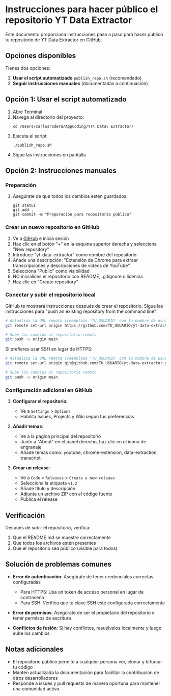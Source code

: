 # Instrucciones para hacer público el repositorio YT Data Extractor

Este documento proporciona instrucciones paso a paso para hacer público tu repositorio de YT Data Extractor en GitHub.

## Opciones disponibles

Tienes dos opciones:

1. **Usar el script automatizado** `publish_repo.sh` (recomendado)
2. **Seguir instrucciones manuales** (documentadas a continuación)

## Opción 1: Usar el script automatizado

1. Abre Terminal
2. Navega al directorio del proyecto:
   ```
   cd /Users/carlosrodera/AppCoding/YT\ Data\ Extractor/
   ```
3. Ejecuta el script:
   ```
   ./publish_repo.sh
   ```
4. Sigue las instrucciones en pantalla

## Opción 2: Instrucciones manuales

### Preparación

1. Asegúrate de que todos los cambios estén guardados:
   ```
   git status
   git add .
   git commit -m "Preparación para repositorio público"
   ```

### Crear un nuevo repositorio en GitHub

1. Ve a [GitHub](https://github.com/) e inicia sesión
2. Haz clic en el botón "+" en la esquina superior derecha y selecciona "New repository"
3. Introduce "yt-data-extractor" como nombre del repositorio
4. Añade una descripción: "Extensión de Chrome para extraer transcripciones y descripciones de videos de YouTube"
5. Selecciona "Public" como visibilidad
6. NO inicialices el repositorio con README, .gitignore o licencia
7. Haz clic en "Create repository"

### Conectar y subir el repositorio local

GitHub te mostrará instrucciones después de crear el repositorio. Sigue las instrucciones para "push an existing repository from the command line":

```bash
# Actualiza la URL remota (reemplaza 'TU_USUARIO' con tu nombre de usuario de GitHub)
git remote set-url origin https://github.com/TU_USUARIO/yt-data-extractor.git

# Sube los cambios al repositorio remoto
git push -u origin main
```

Si prefieres usar SSH en lugar de HTTPS:

```bash
# Actualiza la URL remota (reemplaza 'TU_USUARIO' con tu nombre de usuario de GitHub)
git remote set-url origin git@github.com:TU_USUARIO/yt-data-extractor.git

# Sube los cambios al repositorio remoto
git push -u origin main
```

### Configuración adicional en GitHub

1. **Configurar el repositorio**:
   - Ve a `Settings` > `Options`
   - Habilita Issues, Projects y Wiki según tus preferencias

2. **Añadir temas**:
   - Ve a la página principal del repositorio
   - Junto a "About" en el panel derecho, haz clic en el icono de engranaje
   - Añade temas como: youtube, chrome-extension, data-extraction, transcript

3. **Crear un release**:
   - Ve a `Code` > `Releases` > `Create a new release`
   - Selecciona la etiqueta `v1.2`
   - Añade título y descripción
   - Adjunta un archivo ZIP con el código fuente
   - Publica el release

## Verificación

Después de subir el repositorio, verifica:

1. Que el README.md se muestre correctamente
2. Que todos los archivos estén presentes
3. Que el repositorio sea público (visible para todos)

## Solución de problemas comunes

- **Error de autenticación**: Asegúrate de tener credenciales correctas configuradas
  - Para HTTPS: Usa un token de acceso personal en lugar de contraseña
  - Para SSH: Verifica que tu clave SSH esté configurada correctamente

- **Error de permisos**: Asegúrate de ser el propietario del repositorio o tener permisos de escritura

- **Conflictos de fusión**: Si hay conflictos, resuélvelos localmente y luego sube los cambios

## Notas adicionales

- El repositorio público permite a cualquier persona ver, clonar y bifurcar tu código
- Mantén actualizada la documentación para facilitar la contribución de otros desarrolladores
- Responde a issues y pull requests de manera oportuna para mantener una comunidad activa
